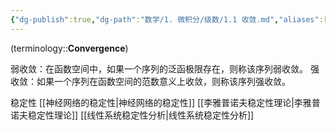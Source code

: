 ```yaml
---
{"dg-publish":true,"dg-path":"数学/1. 微积分/级数/1.1 收敛.md","aliases":["敛散性"],"permalink":"/数学/1. 微积分/级数/1.1 收敛/","dgPassFrontmatter":true,"noteIcon":"","created":"2024-08-22T19:28:58.000+08:00","updated":"2025-04-12T22:57:45.885+08:00"}
---
```


(terminology::**Convergence**)

弱收敛：在函数空间中，如果一个序列的泛函极限存在，则称该序列弱收敛。
强收敛：如果一个序列在函数空间的范数意义上收敛，则称该序列强收敛。

稳定性
[[神经网络的稳定性\|神经网络的稳定性]]
[[李雅普诺夫稳定性理论\|李雅普诺夫稳定性理论]]
[[线性系统稳定性分析\|线性系统稳定性分析]]

